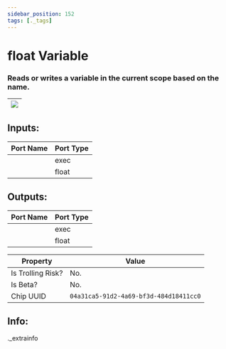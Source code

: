 ```yaml
---
sidebar_position: 152
tags: [._tags]
---
```


# float Variable


### Reads or writes a variable in the current scope based on the name.

| ![](https://images-ext-2.discordapp.net/external/MPmIaQzlEPmgGWlgi-WxBBXt0Bjv_zWPkg1y1f_sy3s/https/www.recroomcircuits.com/image/circuit/absolute-value?width=206&height=108) |
|-----|

## Inputs:
| Port Name | Port Type |
|-----------|-----------|
|  | exec |
|  | float |

## Outputs:
| Port Name | Port Type |
|-----------|-----------|
|  | exec |
|  | float | 

| Property  | Value |
|-------------------|-----------|
| Is Trolling Risk? | No. |
| Is Beta? | No. |
| Chip UUID | `04a31ca5-91d2-4a69-bf3d-484d18411cc0` |

## Info:
._extrainfo